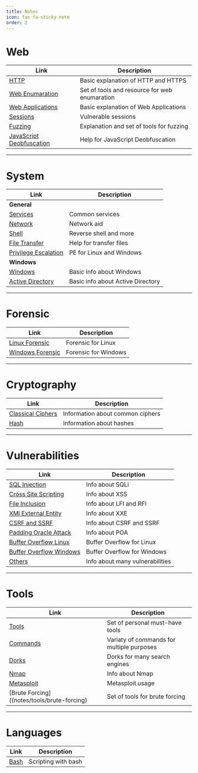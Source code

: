 ```yaml
---
title: Notes
icon: fas fa-sticky-note
order: 2
---
```



# Web 

| **Link**   | **Description**    |
|--------------- | --------------- |
| [HTTP](https://zeropio.github.io/notes/web/http)  | Basic explanation of HTTP and HTTPS   |
| [Web Enumaration](https://zeropio.github.io/notes/web/enumeration) | Set of tools and resource for web enumaration |
| [Web Applications](https://zeropio.github.io/notes/web/web-applications) | Basic explanation of Web Applications |
| [Sessions](https://zeropio.github.io/notes/web/sessions) | Vulnerable sessions |
| [Fuzzing](https://zeropio.github.io/notes/web/fuzzer) | Explanation and set of tools for fuzzing |
| [JavaScript Deobfuscation](https://zeropio.github.io/notes/web/javascript-deobfuscation) | Help for JavaScript Deobfuscation |

---

# System 

| **Link**   | **Description**    |
|--------------- | --------------- |
| **General**  |
| [Services](https://zeropio.github.io/notes/system/services) | Common services |
| [Network](https://zeropio.github.io/notes/system/network) | Network aid |
| [Shell](https://zeropio.github.io/notes/system/shell) | Reverse shell and more
| [File Transfer](https://zeropio.github.io/notes/system/transfer-files) | Help for transfer files |
| [Privilege Escalation](https://zeropio.github.io/notes/system/privilage-escalation) | PE for Linux and Windows |
| **Windows** |
| [Windows](https://zeropio.github.io/notes/system/windows) | Basic info about Windows |
| [Active Directory](https://zeropio.github.io/notes/system/active-directory) | Basic info about Active Directory |

---

# Forensic 

| **Link** | **Description**    |
|--------------- | --------------- |
| [Linux Forensic](https://zeropio.github.io/notes/forensic/linux)  | Forensic for Linux   |
| [Windows Forensic](https://zeropio.github.io/notes/forensic/windows)   | Forensic for Windows   |

---

# Cryptography

| **Link**   | **Description**    |
|--------------- | --------------- |
| [Classical Ciphers](https://zeropio.github.io/notes/cryptography/classical-ciphers)  | Information about common ciphers   |
| [Hash](https://zeropio.github.io/notes/cryptography/hash)  | Information about hashes   |

---

# Vulnerabilities

| **Link**   | **Description**    |
|--------------- | --------------- |
| [SQL Injection](https://zeropio.github.io/notes/vulnerabilities/sqli)   | Info about SQLi   |
| [Cross Site Scripting](https://zeropio.github.io/notes/vulnerabilities/xss) | Info about XSS |
| [File Inclusion](https://zeropio.github.io/notes/vulnerabilities/file-inclusion) | Info about LFI and RFI |
| [XMl External Entity](https://zeropio.github.io/notes/vulnerabilities/xxe) | Info about XXE |
| [CSRF and SSRF](https://zeropio.github.io/notes/vulnerabilities/csrf-ssrf) | Info about CSRF and SSRF |
| [Padding Oracle Attack](https://zeropio.github.io/notes/vulnerabilities/poa) | Info about POA |
| [Buffer Overflow Linux](/notes/vulnerabilities/buffer-overflow-linux) | Buffer Overflow for Linux |
| [Buffer Overflow Windows](/notes/vulnerabilities/buffer-overflow-windows) | Buffer Overflow for Windows |
| [Others](https://zeropio.github.io/notes/vulnerabilities/others) | Info about many vulnerabilities |

---

# Tools 

| **Link**   | **Description**    |
|--------------- | --------------- |
| [Tools](https://zeropio.github.io/notes/tools)   | Set of personal must-have tools   |
| [Commands](https://zeropio.github.io/notes/tools/commands) | Variaty of commands for multiple purposes |
| [Dorks](https://zeropio.github.io/notes/web/dorks) | Dorks for many search engines |
| [Nmap](https://zeropio.github.io/notes/tools/nmap) | Info about Nmap |
| [Metasploit](https://zeropio.github.io/notes/tools/metasploit) | Metasploit usage |
| [Brute Forcing]((notes/tools/brute-forcing) | Set of tools for brute forcing |

---

# Languages 

| **Link**   | **Description**    |
|--------------- | --------------- |
| [Bash](/notes/languages/bash-scripting)   | Scripting with bash   |

